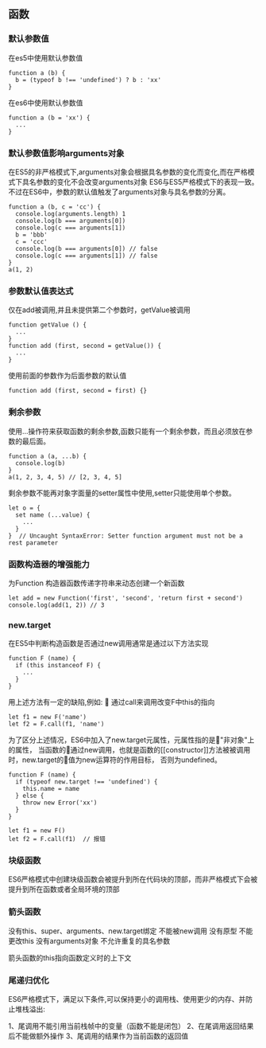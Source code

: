 ## 函数

### 默认参数值

在es5中使用默认参数值

    function a (b) {
      b = (typeof b !== 'undefined') ? b : 'xx'
    }

在es6中使用默认参数值

    function a (b = 'xx') {
      ...
    }

### 默认参数值影响arguments对象

在ES5的非严格模式下,arguments对象会根据具名参数的变化而变化,而在严格模式下具名参数的变化不会改变arguments对象
ES6与ES5严格模式下的表现一致。不过在ES6中，参数的默认值触发了arguments对象与具名参数的分离。

    function a (b, c = 'cc') {
      console.log(arguments.length) 1
      console.log(b === arguments[0])
      console.log(c === arguments[1])
      b = 'bbb'
      c = 'ccc'
      console.log(b === arguments[0]) // false
      console.log(c === arguments[1]) // false
    }
    a(1, 2)

### 参数默认值表达式
仅在add被调用,并且未提供第二个参数时，getValue被调用

    function getValue () {
      ...
    }
    function add (first, second = getValue()) {
      ...
    }

使用前面的参数作为后面参数的默认值

    function add (first, second = first) {}


### 剩余参数
使用...操作符来获取函数的剩余参数,函数只能有一个剩余参数，而且必须放在参数的最后面。

    function a (a, ...b) {
      console.log(b)
    }
    a(1, 2, 3, 4, 5) // [2, 3, 4, 5]

剩余参数不能再对象字面量的setter属性中使用,setter只能使用单个参数。

    let o = {
      set name (...value) {
        ...
      }
    }  // Uncaught SyntaxError: Setter function argument must not be a rest parameter

### 函数构造器的增强能力

为Function 构造器函数传递字符串来动态创建一个新函数

    let add = new Function('first', 'second', 'return first + second')
    console.log(add(1, 2)) // 3

### new.target

在ES5中判断构造函数是否通过new调用通常是通过以下方法实现

    function F (name) {
      if (this instanceof F) {
        ...
      }
    }

用上述方法有一定的缺陷,例如: 
通过call来调用改变F中this的指向

    let f1 = new F('name')
    let f2 = F.call(f1, 'name')

为了区分上述情况，ES6中加入了new.target元属性，元属性指的是"非对象"上的属性，
当函数的通过new调用，也就是函数的[[constructor]]方法被被调用时，new.target的值为new运算符的作用目标，
否则为undefined。

    function F (name) {
      if (typeof new.target !== 'undefined') {
        this.name = name
      } else {
        throw new Error('xx')
      }
    }

    let f1 = new F()
    let f2 = F.call(f1)  // 报错

### 块级函数

ES6严格模式中创建块级函数会被提升到所在代码块的顶部，而非严格模式下会被提升到所在函数或者全局环境的顶部

### 箭头函数

没有this、super、arguments、new.target绑定
不能被new调用
没有原型
不能更改this
没有arguments对象
不允许重复的具名参数

箭头函数的this指向函数定义时的上下文

### 尾递归优化

ES6严格模式下，满足以下条件,可以保持更小的调用栈、使用更少的内存、并防止堆栈溢出:

1、尾调用不能引用当前栈帧中的变量（函数不能是闭包）
2、在尾调用返回结果后不能做额外操作
3、尾调用的结果作为当前函数的返回值